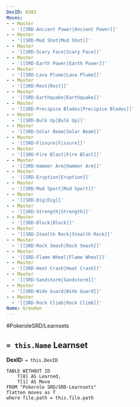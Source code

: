 ```yaml
---
DexID: 0383
Moves:
- - Master
  - '[[SRD-Ancient Power|Ancient Power]]'
- - Master
  - '[[SRD-Mud Shot|Mud Shot]]'
- - Master
  - '[[SRD-Scary Face|Scary Face]]'
- - Master
  - '[[SRD-Earth Power|Earth Power]]'
- - Master
  - '[[SRD-Lava Plume|Lava Plume]]'
- - Master
  - '[[SRD-Rest|Rest]]'
- - Master
  - '[[SRD-Earthquake|Earthquake]]'
- - Master
  - '[[SRD-Precipice Blades|Precipice Blades]]'
- - Master
  - '[[SRD-Bulk Up|Bulk Up]]'
- - Master
  - '[[SRD-Solar Beam|Solar Beam]]'
- - Master
  - '[[SRD-Fissure|Fissure]]'
- - Master
  - '[[SRD-Fire Blast|Fire Blast]]'
- - Master
  - '[[SRD-Hammer Arm|Hammer Arm]]'
- - Master
  - '[[SRD-Eruption|Eruption]]'
- - Master
  - '[[SRD-Mud Sport|Mud Sport]]'
- - Master
  - '[[SRD-Dig|Dig]]'
- - Master
  - '[[SRD-Strength|Strength]]'
- - Master
  - '[[SRD-Block|Block]]'
- - Master
  - '[[SRD-Stealth Rock|Stealth Rock]]'
- - Master
  - '[[SRD-Rock Smash|Rock Smash]]'
- - Master
  - '[[SRD-Flame Wheel|Flame Wheel]]'
- - Master
  - '[[SRD-Heat Crash|Heat Crash]]'
- - Master
  - '[[SRD-Sandstorm|Sandstorm]]'
- - Master
  - '[[SRD-Wide Guard|Wide Guard]]'
- - Master
  - '[[SRD-Rock Climb|Rock Climb]]'
Name: Groudon
---
```


#PokeroleSRD/Learnsets

## `= this.Name` Learnset

**DexID:** `= this.DexID`

```dataview
TABLE WITHOUT ID
    T[0] AS Learned,
    T[1] AS Move
FROM "Pokerole SRD/SRD-Learnsets"
flatten moves as T
where file.path = this.file.path
```
